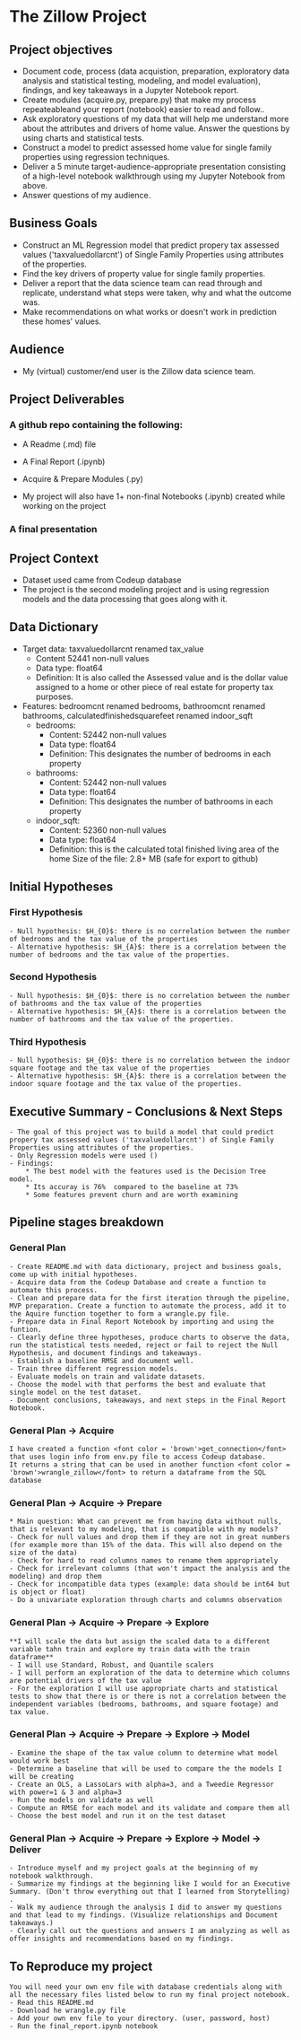 # The Zillow Project

## Project objectives

  - Document code, process (data acquistion, preparation, exploratory data analysis and statistical testing, modeling, and model evaluation),
  findings, and key takeaways in a Jupyter Notebook report.
  - Create modules (acquire.py, prepare.py) that make my process repeateableand your report (notebook) easier to read and follow..
  - Ask exploratory questions of my data that will help me understand more about the attributes and drivers of home value. Answer the questions by using charts and statistical tests.
  - Construct a model to predict assessed home value for single family properties using regression techniques.
  - Deliver a 5 minute target-audience-appropriate presentation consisting of a high-level notebook walkthrough using my Jupyter Notebook from above.
  - Answer questions of my audience.
## Business Goals
  - Construct an ML Regression model that predict propery tax assessed values ('taxvaluedollarcnt') of Single Family Properties using attributes of the properties.
  - Find the key drivers of property value for single family properties.
  - Deliver a report that the data science team can read through and replicate, understand what steps were taken, why and what the outcome was.
  - Make recommendations on what works or doesn't work in prediction these homes' values.
## Audience
  - My (virtual) customer/end user is the Zillow data science team.
## Project Deliverables
### A github repo containing the following:
  - A Readme (.md) file
  
  - A Final Report (.ipynb)
    
  - Acquire & Prepare Modules (.py)

  - My project will also have 1+ non-final Notebooks (.ipynb) created while working on the project
### A final presentation

## Project Context
  - Dataset used came from Codeup database
  - The project is the second modeling project and is using regression models and the data processing that goes along with it.

## Data Dictionary
- Target data: taxvaluedollarcnt renamed tax_value
    * Content 52441 non-null values
    * Data type: float64
    * Definition: It is also called the Assessed value and is the dollar value assigned to a home or other piece of real estate for property tax purposes.
- Features:
    bedroomcnt renamed bedrooms, bathroomcnt renamed bathrooms, calculatedfinishedsquarefeet renamed indoor_sqft
    * bedrooms:
        - Content: 52442 non-null values
        - Data type: float64
        - Definition: This designates the number of bedrooms in each property
    * bathrooms:
        - Content: 52442 non-null values
        - Data type: float64
        - Definition: This designates the number of bathrooms in each property
    * indoor_sqft:
        - Content: 52360 non-null values
        - Data type: float64
        - Definition: this is the calculated total finished living area of the home
Size of the file: 2.8+ MB (safe for export to github)

## Initial Hypotheses
### First Hypothesis
    - Null hypothesis: $H_{0}$: there is no correlation between the number of bedrooms and the tax value of the properties
    - Alternative hypothesis: $H_{A}$: there is a correlation between the number of bedrooms and the tax value of the properties.

### Second Hypothesis
    - Null hypothesis: $H_{0}$: there is no correlation between the number of bathrooms and the tax value of the properties
    - Alternative hypothesis: $H_{A}$: there is a correlation between the number of bathrooms and the tax value of the properties.

### Third Hypothesis
    - Null hypothesis: $H_{0}$: there is no correlation between the indoor square footage and the tax value of the properties
    - Alternative hypothesis: $H_{A}$: there is a correlation between the indoor square footage and the tax value of the properties.

## Executive Summary - Conclusions & Next Steps
    - The goal of this project was to build a model that could predict propery tax assessed values ('taxvaluedollarcnt') of Single Family Properties using attributes of the properties.
    - Only Regression models were used ()
    - Findings:
        * The best model with the features used is the Decision Tree model.
        * Its accuray is 76%  compared to the baseline at 73%
        * Some features prevent churn and are worth examining

## Pipeline stages breakdown
  ### General Plan

    - Create README.md with data dictionary, project and business goals, come up with initial hypotheses.
    - Acquire data from the Codeup Database and create a function to automate this process.
    - Clean and prepare data for the first iteration through the pipeline, MVP preparation. Create a function to automate the process, add it to the Aquire function together to form a wrangle.py file.
    - Prepare data in Final Report Notebook by importing and using the funtion.
    - Clearly define three hypotheses, produce charts to observe the data, run the statistical tests needed, reject or fail to reject the Null Hypothesis, and document findings and takeaways.
    - Establish a baseline RMSE and document well.
    - Train three different regression models.
    - Evaluate models on train and validate datasets.
    - Choose the model with that performs the best and evaluate that single model on the test dataset.
    - Document conclusions, takeaways, and next steps in the Final Report Notebook.

  ### General Plan -> Acquire
    I have created a function <font color = 'brown'>get_connection</font> that uses login info from env.py file to access Codeup database.
    It returns a string that can be used in another function <font color = 'brown'>wrangle_zillow</font> to return a dataframe from the SQL database
  
  ### General Plan -> Acquire -> Prepare
    * Main question: What can prevent me from having data without nulls, that is relevant to my modeling, that is compatible with my models?
    - Check for null values and drop them if they are not in great numbers (for example more than 15% of the data. This will also depend on the size of the data)
    - Check for hard to read columns names to rename them appropriately
    - Check for irrelevant columns (that won't impact the analysis and the modeling) and drop them
    - Check for incompatible data types (example: data should be int64 but is object or float)
    - Do a univariate exploration through charts and columns observation

  ### General Plan -> Acquire -> Prepare -> Explore
    **I will scale the data but assign the scaled data to a different variable tahn train and explore my train data with the train dataframe**
    - I will use Standard, Robust, and Quantile scalers
    - I will perform an exploration of the data to determine which columns are potential drivers of the tax value
    - For the exploration I will use appropriate charts and statistical tests to show that there is or there is not a correlation between the independent variables (bedrooms, bathrooms, and square footage) and tax value.   

  ### General Plan -> Acquire -> Prepare -> Explore -> Model
    - Examine the shape of the tax value column to determine what model would work best
    - Determine a baseline that will be used to compare the the models I will be creating
    - Create an OLS, a LassoLars with alpha=3, and a Tweedie Regressor with power=1 & 3 and alpha=3
    - Run the models on validate as well
    - Compute an RMSE for each model and its validate and compare them all
    - Choose the best model and run it on the test dataset

  ### General Plan -> Acquire -> Prepare -> Explore -> Model -> Deliver
    - Introduce myself and my project goals at the beginning of my notebook walkthrough.
    - Summarize my findings at the beginning like I would for an Executive Summary. (Don't throw everything out that I learned from Storytelling) .
    - Walk my audience through the analysis I did to answer my questions and that lead to my findings. (Visualize relationships and Document takeaways.)
    - Clearly call out the questions and answers I am analyzing as well as offer insights and recommendations based on my findings.

  ## To Reproduce my project
    You will need your own env file with database credentials along with all the necessary files listed below to run my final project notebook.
    - Read this README.md
    - Download he wrangle.py file
    - Add your own env file to your directory. (user, password, host)
    - Run the final_report.ipynb notebook